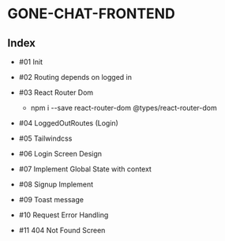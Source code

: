 # GONE-CHAT-FRONTEND

## Index

- #01 Init

- #02 Routing depends on logged in

- #03 React Router Dom

  - npm i --save react-router-dom @types/react-router-dom

- #04 LoggedOutRoutes (Login)

- #05 Tailwindcss

- #06 Login Screen Design

- #07 Implement Global State with context

- #08 Signup Implement

- #09 Toast message

- #10 Request Error Handling

- #11 404 Not Found Screen
